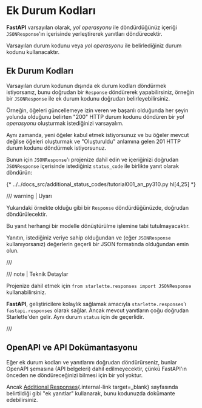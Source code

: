 # Ek Durum Kodları

**FastAPI** varsayılan olarak, *yol operasyonu* ile döndürdüğünüz içeriği `JSONResponse`'ın içerisinde yerleştirerek yanıtları döndürecektir.

Varsayılan durum kodunu veya *yol operasyonu* ile belirlediğiniz durum kodunu kullanacaktır.

## Ek Durum Kodları

Varsayılan durum kodunun dışında ek durum kodları döndürmek istiyorsanız, bunu doğrudan bir `Response` döndürerek yapabilirsiniz, örneğin bir `JSONResponse` ile ek durum kodunu doğrudan belirleyebilirsiniz.

Örneğin, öğeleri güncellemeye izin veren ve başarılı olduğunda her şeyin yolunda olduğunu belirten "200" HTTP durum kodunu döndüren bir *yol operasyonu* oluşturmak istediğinizi varsayalım.

Aynı zamanda, yeni öğeler kabul etmek istiyorsunuz ve bu öğeler mevcut değilse öğeleri oluşturmak ve "Oluşturuldu" anlamına gelen 201 HTTP durum kodunu döndürmek istiyorsunuz.

Bunun için `JSONResponse`'ı projenize dahil edin ve içeriğinizi doğrudan `JSONResponse` içerisinde istediğiniz `status_code` ile birlikte yanıt olarak döndürün:

{* ../../docs_src/additional_status_codes/tutorial001_an_py310.py hl[4,25] *}

/// warning | Uyarı

Yukarıdaki örnekte olduğu gibi bir `Response` döndürdüğünüzde, doğrudan döndürülecektir.

Bu yanıt herhangi bir modelle dönüştürülme işlemine tabi tutulmayacaktır.

Yanıtın, istediğiniz veriye sahip olduğundan ve (eğer `JSONResponse` kullanıyorsanız) değerlerin geçerli bir JSON formatında olduğundan emin olun.

///

/// note | Teknik Detaylar

Projenize dahil etmek için `from starlette.responses import JSONResponse` kullanabilirsiniz.

**FastAPI**, geliştiricilere kolaylık sağlamak amacıyla `starlette.responses`'ı `fastapi.responses` olarak sağlar. Ancak mevcut yanıtların çoğu doğrudan Starlette'den gelir. Aynı durum `status` için de geçerlidir.

///

## OpenAPI ve API Dokümantasyonu

Eğer ek durum kodları ve yanıtlarını doğrudan döndürürseniz, bunlar OpenAPI şemasına (API belgeleri) dahil edilmeyecektir, çünkü FastAPI'ın önceden ne döndüreceğinizi bilmesi için bir yol yoktur.

Ancak [Additional Responses](additional-responses.md){.internal-link target=_blank} sayfasında belirtildiği gibi "ek yanıtlar" kullanarak, bunu kodunuzda dokümante edebilirsiniz.
